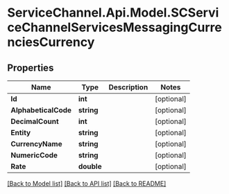 # ServiceChannel.Api.Model.SCServiceChannelServicesMessagingCurrenciesCurrency

## Properties

Name | Type | Description | Notes
------------ | ------------- | ------------- | -------------
**Id** | **int** |  | [optional] 
**AlphabeticalCode** | **string** |  | [optional] 
**DecimalCount** | **int** |  | [optional] 
**Entity** | **string** |  | [optional] 
**CurrencyName** | **string** |  | [optional] 
**NumericCode** | **string** |  | [optional] 
**Rate** | **double** |  | [optional] 

[[Back to Model list]](../README.md#documentation-for-models) [[Back to API list]](../README.md#documentation-for-api-endpoints) [[Back to README]](../README.md)

